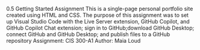 0.5 Getting Started Assignment
This is a single-page personal portfolio site created using HTML and CSS. The purpose of this assignment was to set up Visual Studio Code with the Live Server extension, GitHub Copilot, and GitHub Copilot Chat extension; sign in to GitHub;download GitHub Desktop; connect GitHub and GitHub Desktop; and publish files to a GitHub repository
Assignment: CIS 300-A1
Author: Maia Loud